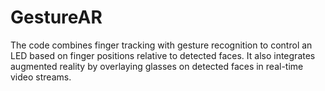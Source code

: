 # GestureAR
The code combines finger tracking with gesture recognition to control an LED based on finger positions relative to detected faces. It also integrates augmented reality by overlaying glasses on detected faces in real-time video streams.
